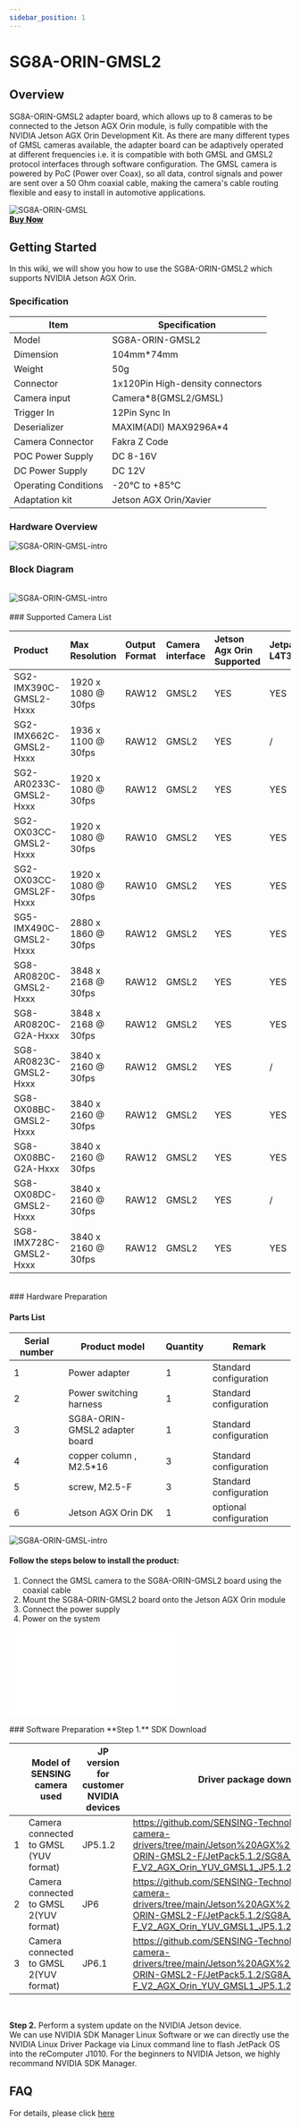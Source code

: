 ```yaml
---
sidebar_position: 1
---
```


# SG8A-ORIN-GMSL2

## Overview
SG8A-ORIN-GMSL2 adapter board, which allows up to 8 cameras to be connected to the Jetson AGX Orin module, 
is fully compatible with the NVIDIA Jetson AGX Orin Development Kit. 
As there are many different types of GMSL cameras available, the adapter board can be adaptively operated at different frequencies i.e. 
it is compatible with both GMSL and GMSL2 protocol interfaces through software configuration. 
The GMSL camera is powered by PoC (Power over Coax), so all data, control signals and power are sent over a 50 Ohm coaxial cable, 
making the camera's cable routing flexible and easy to install in automotive applications.


<!-- ![SG8A-ORIN-GMSL](/img/SG8A-ORIN-GMSL.png) -->

<!-- <img src={require('@site/static/img/SG8A-ORIN-GMSL.png').default} alt="SG8A-ORIN-GMSL" /> -->

<div style={{textAlign: 'center'}}>
    <img src={require('@site/static/img/SG8A-ORIN-GMSL.png').default} alt="SG8A-ORIN-GMSL" style={{width: 450, height:'auto'}} />
</div>


<div class="get_one_now_container" style={{textAlign: 'center'}}>
    <a class="get_one_now_item" href="https://sensing-world.com/en/h-pd-65.html?recommendFromPid=0&fromMid=898" target="_blank" rel="noopener noreferrer">
        <strong>
            <span style={{backgroundColor: '#f0f0f0', padding: '10px 20px', display: 'inline-block', borderRadius: '5px'}}>
                <font color={'000000'} size={"4"}> Buy Now</font>
            </span>
        </strong>
    </a>
</div>



## Getting Started
In this wiki, we will show you how to use the SG8A-ORIN-GMSL2 which supports NVIDIA Jetson AGX Orin.


### Specification

<!-- Offline version as backup -->
<!-- | Feature | Description |
|---------|-------------|
| Interface | GMSL/GMSL2 |
| Camera Support | Up to 8 cameras |
| Power Supply | PoC (Power over Coax) |
| Protocol | GMSL and GMSL2 compatible |
| Cable | 50 Ohm coaxial cable |
| Compatibility | NVIDIA Jetson AGX Orin Development Kit | -->

<!-- #### Detailed Specifications -->

| Item              | Specification             |
|-------------------|---------------------------|
| Model             | SG8A-ORIN-GMSL2           |
| Dimension         | 104mm*74mm                |
| Weight            | 50g                       |
| Connector         | 1x120Pin High-density connectors |
| Camera input      | Camera*8(GMSL2/GMSL)     |
| Trigger In        | 12Pin Sync In             |
| Deserializer      | MAXIM(ADI) MAX9296A*4     |
| Camera Connector  | Fakra Z Code              |
| POC Power Supply  | DC 8-16V                  |
| DC Power Supply   | DC 12V                    |
| Operating Conditions| -20°C to +85°C          |
| Adaptation kit    | Jetson AGX Orin/Xavier    |


### Hardware Overview
<div style={{textAlign: 'left'}}>
    <img src="https://raw.githubusercontent.com/1214658495/myWikiFiles/main/SG8A-ORIN-GMSL2-overview.png" alt="SG8A-ORIN-GMSL-intro" 
    style={{width: 760, height:'auto'}} />
</div>

### Block Diagram
<br />
<div style={{textAlign: 'center'}}>
    <img src="https://raw.githubusercontent.com/1214658495/myWikiFiles/main/SG8A-ORIN-GMSL2-Block Diagram.png" alt="SG8A-ORIN-GMSL-intro" 
    style={{width: 670, height:'auto'}} />
</div>




<br />
### Supported Camera List


<!-- Offline version -->
|Product|Max Resolution|Output Format|Camera interface|Jetson Agx Orin Supported|Jetpack5.1.2-L4T35.4.1|Jetpack6.0-L4T36.3|
|:----|:----|:----|:----|:----|:----|:----|
|SG2-IMX390C-GMSL2-Hxxx|1920 x 1080 @ 30fps|RAW12|GMSL2|YES|YES|YES|
|SG2-IMX662C-GMSL2-Hxxx|1936 x 1100 @ 30fps|RAW12|GMSL2|YES|/|YES|
|SG2-AR0233C-GMSL2-Hxxx|1920 x 1080 @ 30fps|RAW12|GMSL2|YES|YES|YES|
|SG2-OX03CC-GMSL2-Hxxx|1920 x 1080 @ 30fps|RAW10|GMSL2|YES|YES|YES|
|SG2-OX03CC-GMSL2F-Hxxx|1920 x 1080 @ 30fps|RAW10|GMSL2|YES|YES|/|
|SG5-IMX490C-GMSL2-Hxxx|2880 x 1860 @ 30fps|RAW12|GMSL2|YES|YES|/|
|SG8-AR0820C-GMSL2-Hxxx|3848 x 2168 @ 30fps|RAW12|GMSL2|YES|YES|YES|
|SG8-AR0820C-G2A-Hxxx|3848 x 2168 @ 30fps|RAW12|GMSL2|YES|YES|YES|
|SG8-AR0823C-GMSL2-Hxxx|3840 x 2160 @ 30fps|RAW12|GMSL2|YES|/|YES|
|SG8-OX08BC-GMSL2-Hxxx|3840 x 2160 @ 30fps|RAW12|GMSL2|YES|YES|YES|
|SG8-OX08BC-G2A-Hxxx|3840 x 2160 @ 30fps|RAW12|GMSL2|YES|YES|YES|
|SG8-OX08DC-GMSL2-Hxxx|3840 x 2160 @ 30fps|RAW12|GMSL2|YES|/|YES|
|SG8-IMX728C-GMSL2-Hxxx|3840 x 2160 @ 30fps|RAW12|GMSL2|YES|YES|YES|


<br />
### Hardware Preparation

#### Parts List

| Serial number | Product model                 | Quantity | Remark                |
|---------------|-------------------------------|----------|-----------------------|
| 1             | Power adapter                 | 1        | Standard configuration|
| 2             | Power switching harness       | 1        | Standard configuration|
| 3             | SG8A-ORIN-GMSL2 adapter board | 1        | Standard configuration|
| 4             | copper column , M2.5*16       | 3        | Standard configuration|
| 5             | screw, M2.5-F                 | 3        | Standard configuration|
| 6             | Jetson AGX Orin DK          | 1        | optional configuration|

<div style={{textAlign: 'left'}}>
    <img src="https://raw.githubusercontent.com/1214658495/myWikiFiles/main/SG8A-ORIN-GMSL2-complete.png" alt="SG8A-ORIN-GMSL-intro" style={{width: 830, height:'auto'}} />
</div>

#### Follow the steps below to install the product:

1. Connect the GMSL camera to the SG8A-ORIN-GMSL2 board using the coaxial cable
2. Mount the SG8A-ORIN-GMSL2 board onto the Jetson AGX Orin module
3. Connect the power supply
4. Power on the system

<div style={{textAlign: 'center', position: 'relative', width: '95%', paddingBottom: '56.25%', marginBottom: '20px'}}>
    <iframe
        style={{position: 'absolute', top: 0, left: 0, width: '100%', height: '100%'}}
        src="//player.bilibili.com/player.html?bvid=BV1gj5TzdEAo&page=1&high_quality=1&danmaku=0"
        scrolling="no"
        border="0"
        frameBorder="no"
        framespacing="0"
        allowFullScreen="true">
    </iframe>
</div>

<br />
### Software Preparation
**Step 1.** SDK Download

|   | Model of SENSING camera used           | JP version for customer NVIDIA devices | Driver package download link                                                                                                                                                                        |
|---|----------------------------------------|----------------------------------------|-----------------------------------------------------------------------------------------------------------------------------------------------------------------------------------------------------|
| 1 | Camera connected to GMSL (YUV format)  | JP5.1.2                                | https://github.com/SENSING-Technology/nvidia-jetson-camera-drivers/tree/main/Jetson%20AGX%20Orin%20Devkit/SG8A-ORIN-GMSL2-F/JetPack5.1.2/SG8A_ORIN_GMSL2-F_V2_AGX_Orin_YUV_GMSL1_JP5.1.2_L4TR35.4.1 |
| 2 | Camera connected to GMSL 2(YUV format) | JP6                                    | https://github.com/SENSING-Technology/nvidia-jetson-camera-drivers/tree/main/Jetson%20AGX%20Orin%20Devkit/SG8A-ORIN-GMSL2-F/JetPack5.1.2/SG8A_ORIN_GMSL2-F_V2_AGX_Orin_YUV_GMSL1_JP5.1.2_L4TR35.4.1 |
| 3 | Camera connected to GMSL 2(YUV format) | JP6.1                                  | https://github.com/SENSING-Technology/nvidia-jetson-camera-drivers/tree/main/Jetson%20AGX%20Orin%20Devkit/SG8A-ORIN-GMSL2-F/JetPack5.1.2/SG8A_ORIN_GMSL2-F_V2_AGX_Orin_YUV_GMSL1_JP5.1.2_L4TR35.4.1 |

<br />

**Step 2.** Perform a system update on the NVIDIA Jetson device.<br />
We can use NVIDIA SDK Manager Linux Software or we can directly use the NVIDIA Linux Driver Package via Linux command line
 to flash JetPack OS into the reComputer J1010. 
For the beginners to NVIDIA Jetson, we highly recommand NVIDIA SDK Manager.




## FAQ

For details, please click [here](../../../FAQ/FAQ_jetson)
